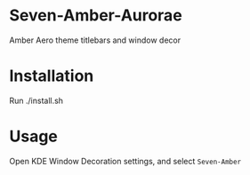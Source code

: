 # Seven-Amber-Aurorae
Amber Aero theme titlebars and window decor

# Installation
Run ./install.sh

# Usage
Open KDE Window Decoration settings, and select `Seven-Amber`
